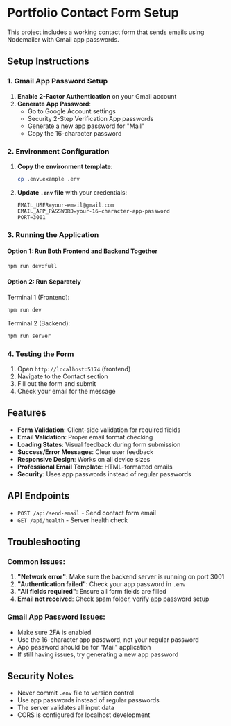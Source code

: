 ﻿# Portfolio Contact Form Setup

This project includes a working contact form that sends emails using Nodemailer with Gmail app passwords.

## Setup Instructions

### 1. Gmail App Password Setup

1. **Enable 2-Factor Authentication** on your Gmail account
2. **Generate App Password**:
   - Go to Google Account settings
   - Security  2-Step Verification  App passwords
   - Generate a new app password for "Mail"
   - Copy the 16-character password

### 2. Environment Configuration

1. **Copy the environment template**:
   ```bash
   cp .env.example .env
   ```

2. **Update `.env` file** with your credentials:
   ```
   EMAIL_USER=your-email@gmail.com
   EMAIL_APP_PASSWORD=your-16-character-app-password
   PORT=3001
   ```

### 3. Running the Application

#### Option 1: Run Both Frontend and Backend Together
```bash
npm run dev:full
```

#### Option 2: Run Separately
Terminal 1 (Frontend):
```bash
npm run dev
```

Terminal 2 (Backend):
```bash
npm run server
```

### 4. Testing the Form

1. Open `http://localhost:5174` (frontend)
2. Navigate to the Contact section
3. Fill out the form and submit
4. Check your email for the message

## Features

-  **Form Validation**: Client-side validation for required fields
-  **Email Validation**: Proper email format checking
-  **Loading States**: Visual feedback during form submission
-  **Success/Error Messages**: Clear user feedback
-  **Responsive Design**: Works on all device sizes
-  **Professional Email Template**: HTML-formatted emails
-  **Security**: Uses app passwords instead of regular passwords

## API Endpoints

- `POST /api/send-email` - Send contact form email
- `GET /api/health` - Server health check

## Troubleshooting

### Common Issues:

1. **"Network error"**: Make sure the backend server is running on port 3001
2. **"Authentication failed"**: Check your app password in `.env`
3. **"All fields required"**: Ensure all form fields are filled
4. **Email not received**: Check spam folder, verify app password setup

### Gmail App Password Issues:

- Make sure 2FA is enabled
- Use the 16-character app password, not your regular password
- App password should be for "Mail" application
- If still having issues, try generating a new app password

## Security Notes

- Never commit `.env` file to version control
- Use app passwords instead of regular passwords
- The server validates all input data
- CORS is configured for localhost development
